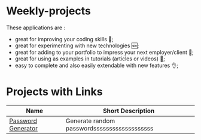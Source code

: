 # Weekly-projects

These applications are :

* great for improving your coding skills 💪;
* great for experimenting with new technologies 🆕;
* great for adding to your portfolio to impress your next employer/client 📁;
* great for using as examples in tutorials (articles or videos) 📃;
* easy to complete and also easily extendable with new features 👌;

# Projects with Links

Name | Short Description
------------ | -------------
[Password Generator](https://codepen.io/yash-278/full/OJyVoqG) | Generate random passwordsssssssssssssssssss
